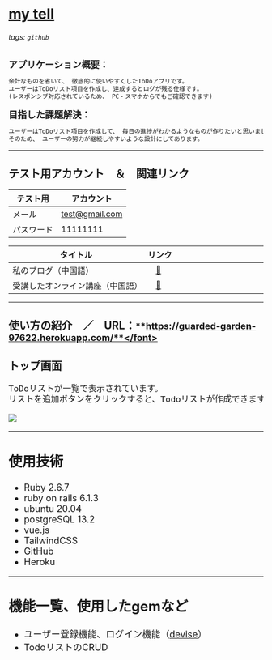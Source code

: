 # [my tell](https://guarded-garden-97622.herokuapp.com/)
###### tags: `github` 
<font size="4">**アプリケーション概要：**</font>

```markdown
余計なものを省いて、 徹底的に使いやすくしたToDoアプリです。 
ユーザーはToDoリスト項目を作成し、達成するとログが残る仕様です。
(レスポンシブ対応されているため、 PC・スマホからでもご確認できます)
```

<font size="4">**目指した課題解決：**</font>
```markdown
ユーザーはToDoリスト項目を作成して、 毎日の進捗がわかるようなものが作りたいと思いました。 
そのため、 ユーザーの努力が継続しやすいような設計にしてあります。
```
---

## テスト用アカウント　＆　関連リンク

| テスト用    | アカウント          |
| ------------ | ------------------- |
| メール       | test@gmail.com   |
| パスワード   | 11111111            |

| タイトル　　　　　　　　　　　　| リンク　　　　　　　　　　　|
| --------------------------|:------------------------ |
| 私のブログ（中国語）　　　　　　|　[:link:][blog]　　　　　　|
| 受講したオンライン講座（中国語）|　[:link:][オンライン講座]　　|

[blog]: http://translate.google.com/translate?hl=en&sl=zh-CN&tl=ja&u=https%3A%2F%2Fhackmd.io%2F%407beedhBrQk2FjyAtSY5wxQ&sandbox=1
[オンライン講座]: http://translate.google.com/translate?hl=en&sl=zh-CN&tl=ja&u=https%3A%2F%2Fcampus.5xruby.tw%2Fp%2Fcoding

---
## 使い方の紹介　／　URL：<font size="4">**https://guarded-garden-97622.herokuapp.com/**</font>
### トップ画面
```markdown
ToDoリストが一覧で表示されています。 
リストを追加ボタンをクリックすると、Todoリストが作成できます。
```
![](https://i.imgur.com/gFIpbm5.gif)


---

## 使用技術
* Ruby 2.6.7
* ruby on rails 6.1.3
* ubuntu 20.04
* postgreSQL 13.2
* vue.js
* TailwindCSS
* GitHub
* Heroku

---
## 機能一覧、使用したgemなど
* ユーザー登録機能、ログイン機能（[devise](https://hackmd.io/nYCmlVBYTgGy4vYKYyr-Gw)）
* TodoリストのCRUD
    
